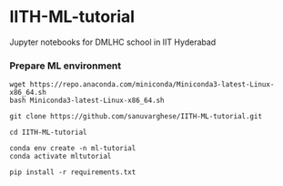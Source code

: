 # IITH-ML-tutorial
Jupyter notebooks for DMLHC school in IIT Hyderabad



### Prepare ML environment

```
wget https://repo.anaconda.com/miniconda/Miniconda3-latest-Linux-x86_64.sh
bash Miniconda3-latest-Linux-x86_64.sh
```

```
git clone https://github.com/sanuvarghese/IITH-ML-tutorial.git

cd IITH-ML-tutorial

conda env create -n ml-tutorial
conda activate mltutorial

pip install -r requirements.txt
```
